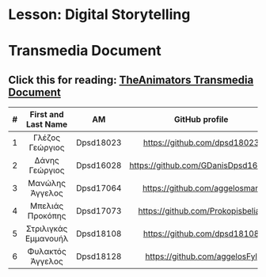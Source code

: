 # Lesson: Digital Storytelling
# Transmedia Document
## Click this for reading: [TheAnimators Transmedia Document](https://github.com/dpsd18023/Digital-Storytelling-Group-Assignment/blob/main/Transmedia/TheAnimators_Transmedia%20.pdf)

| # | First and Last Name  |       AM       |             GitHub profile              |
|:---:|     :---:          |     :---:      |                 :---:                   |
| 1 | Γλέζος Γεώργιος      |   Dpsd18023    |   https://github.com/dpsd18023          |
| 2 | Δάνης Γεώργιος       |   Dpsd16028    |   https://github.com/GDanisDpsd16028    |
| 3 | Μανώλης Άγγελος      |   Dpsd17064    |   https://github.com/aggelosman         |
| 4 | Μπελιάς Προκόπης     |   Dpsd17073    |   https://github.com/Prokopisbelias     |
| 5 | Στριλιγκάς Εμμανουήλ |   Dpsd18108    |   https://github.com/dpsd18108          |
| 6 | Φυλακτός Άγγελος     |   Dpsd18128    |   https://github.com/aggelosFyl         |


